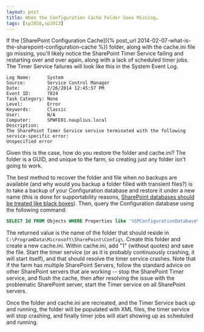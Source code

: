 ```yaml
---
layout: post
title: When the Configuration Cache Folder Goes Missing…
tags: [sp2010,sp2013]
---
```


If the [SharePoint Configuration Cache]({% post_url 2014-02-07-what-is-the-sharepoint-configuration-cache %}) folder, along with the cache.ini file go missing, you'll likely notice the SharePoint Timer Service failing and restarting over and over again, along with a lack of scheduled timer jobs. The Timer Service failures will look like this in the System Event Log.

```text
Log Name:      System
Source:        Service Control Manager
Date:          2/26/2014 12:45:57 PM
Event ID:      7024
Task Category: None
Level:         Error
Keywords:      Classic
User:          N/A
Computer:      SPWFE01.nauplius.local
Description:
The SharePoint Timer Service service terminated with the following service-specific error: 
Unspecified error
```

Given this is the case, how do you restore the folder and cache.ini? The folder is a GUID, and unique to the farm, so creating just any folder isn't going to work.

The best method to recover the folder and file when no backups are available (and why would you backup a folder filled with transient  files?) is to take a backup of your Configuration database and restore it under a new name (this is done for supportability reasons, [SharePoint databases should be treated like black boxes](http://support.microsoft.com/kb/841057)). Then, query the Configuration database using the following command:

```sql
SELECT Id FROM Objects WHERE Properties like '%SPConfigurationDatabase%';
```

The returned value is the name of the folder that should reside in `C:\ProgramData\Microsoft\SharePoint\Config\`. Create this folder and create a new cache.ini. Within cache.ini, add "1" (without quotes) and save the file. Start the timer service (or as it is probably continuously crashing, it will start itself), and that should resolve the timer service crashes. Note that if the farm has multiple SharePoint Servers, follow the standard advice on other SharePoint servers that are working -- stop the SharePoint Timer service, and flush the cache, then after resolving the issue with the problematic SharePoint server, start the Timer service on all SharePoint servers.

Once the folder and cache.ini are recreated, and the Timer Service back up and running, the folder will be populated with XML files, the timer service will stop crashing, and finally timer jobs will start showing up as scheduled and running.